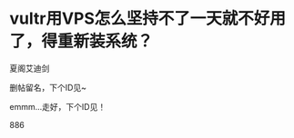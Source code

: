 # vultr用VPS怎么坚持不了一天就不好用了，得重新装系统？


夏阁艾迪剑<img id="aimg_JiJMs" onclick="zoom(this, this.src, 0, 0, 0)" class="zoom" src="https://cdn.jsdelivr.net/gh/hishis/forum-master/public/images/patch.gif" onmouseover="img_onmouseoverfunc(this)" onload="thumbImg(this)" border="0" alt="" />

删帖留名，下个ID见~

emmm...走好，下个ID见！

886
